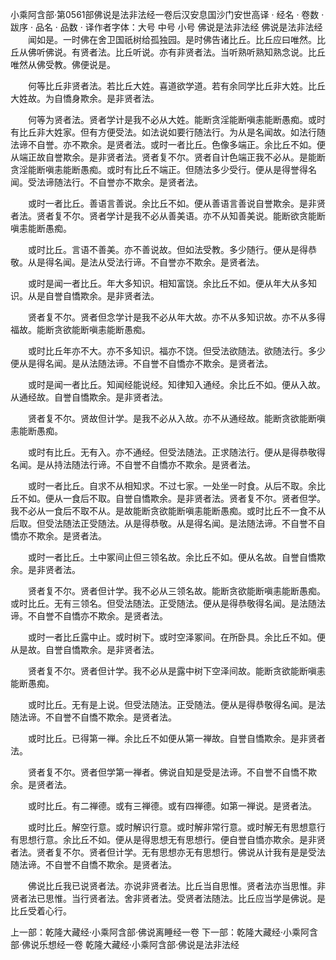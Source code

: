 小乘阿含部·第0561部佛说是法非法经一卷后汉安息国沙门安世高译
· 经名 · 卷数 · 跋序
· 品名 · 品数 · 译作者字体：大号 中号 小号
佛说是法非法经
佛说是法非法经
　　闻如是。一时佛在舍卫国祇树给孤独园。是时佛告诸比丘。比丘应曰唯然。比丘从佛听佛说。有贤者法。比丘听说。亦有非贤者法。当听熟听熟知熟念说。比丘唯然从佛受教。佛便说是。

　　何等比丘非贤者法。若比丘大姓。喜道欲学道。若有余同学比丘非大姓。比丘大姓故。为自憍身欺余。是非贤者法。

　　何等为贤者法。贤者学计是我不必从大姓。能断贪淫能断嗔恚能断愚痴。或时有比丘非大姓家。但有方便受法。如法说如要行随法行。为从是名闻故。如法行随法谛不自誉。亦不欺余。是贤者法。或时一者比丘。色像多端正。余比丘不如。便从端正故自誉欺余。是非贤者法。贤者复不尔。贤者自计色端正我不必从。是能断贪淫能断嗔恚能断愚痴。或时有比丘不端正。但随法多少受行。便从是得誉得名闻。受法谛随法行。不自誉亦不欺余。是贤者法。

　　或时一者比丘。善语言善说。余比丘不如。便从善语言善说自誉欺余。是非贤者法。贤者复不尔。贤者学计是我不必从善美语。亦不从知善美说。能断欲贪能断嗔恚能断愚痴。

　　或时比丘。言语不善美。亦不善说故。但如法受教。多少随行。便从是得恭敬。从是得名闻。是法从受法行谛。不自誉亦不欺余。是贤者法。

　　或时是闻一者比丘。年大多知识。相知富饶。余比丘不如。便从年大从多知识。从是自誉自憍欺余。是非贤者法。

　　贤者复不尔。贤者但念学计是我不必从年大故。亦不从多知识故。亦不从多得福故。能断贪欲能断嗔恚能断愚痴。

　　或时比丘年亦不大。亦不多知识。福亦不饶。但受法欲随法。欲随法行。多少便从是得名闻。是从法随法谛。不自誉不自憍亦不欺余。是贤者法。

　　或时是闻一者比丘。知闻经能说经。知律知入通经。余比丘不如。便从入故。从通经故。自誉自憍欺余。是非贤者法。

　　贤者复不尔。贤故但计学。是我不必从入故。亦不从通经故。能断贪欲能断嗔恚能断愚痴。

　　或时有比丘。无有入。亦不通经。但受法随法。正求随法行。便从是得恭敬得名闻。是从持法随法行谛。不自誉不自憍亦不欺余。是贤者法。

　　或时一者比丘。自求不从相知求。不过七家。一处坐一时食。从后不取。余比丘不如。便从一食后不取。自誉自憍欺余。是非贤者法。贤者复不尔。贤者但学。我不必从一食后不取不从。是故能断贪欲能断嗔恚能断愚痴。或时比丘不一食不从后取。但受法随法正受随法。从是得恭敬。从是得名闻。是法随法谛。不自誉不自憍亦不欺余。是贤者法。

　　或时一者比丘。土中冢间止但三领名故。余比丘不如。便从名故。自誉自憍欺余。是非贤者法。

　　贤者复不尔。贤者但计学。我不必从三领名故。能断贪欲能断嗔恚能断愚痴。或时比丘。无有三领名。但受法随法。正受随法。便从是得恭敬得名闻。是法随法谛。不自誉不自憍亦不欺余。是贤者法。

　　或时一者比丘露中止。或时树下。或时空泽冢间。在所卧具。余比丘不如。便从是故。自誉自憍欺余。是非贤者法。

　　贤者复不尔。贤者但计学。我不必从是露中树下空泽间故。能断贪欲能断嗔恚能断愚痴。

　　或时比丘。无有是上说。但受法随法。正受随法。便从是得恭敬得名闻。是法随法谛。不自誉不自憍不欺余。是贤者法。

　　或时比丘。已得第一禅。余比丘不如便从第一禅故。自誉自憍欺余。是非贤者法。

　　贤者复不尔。贤者但学第一禅者。佛说自知是受是法谛。不自誉不自憍不欺余。是贤者法。

　　或时比丘。有二禅德。或有三禅德。或有四禅德。如第一禅说。是贤者法。

　　或时比丘。解空行意。或时解识行意。或时解非常行意。或时解无有思想意行有思想行意。余比丘不如。便从是得思想无有思想行。便自誉自憍亦欺余。是非贤者法。贤者复不尔。贤者但计学。无有思想亦无有思想行。佛说从计我有是是受法随法谛。不自誉不自憍不欺余。是贤者法。

　　佛说比丘我已说贤者法。亦说非贤者法。比丘当自思惟。贤者法亦当思惟。非贤者法已思惟。当行贤者法。舍非贤者法。受贤者法随法。比丘应当学是佛说。是比丘受着心行。

上一部：乾隆大藏经·小乘阿含部·佛说离睡经一卷
下一部：乾隆大藏经·小乘阿含部·佛说乐想经一卷
乾隆大藏经·小乘阿含部·佛说是法非法经